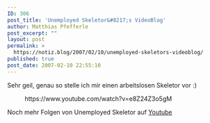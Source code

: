 ```yaml
---
ID: 306
post_title: 'Unemployed Skeletor&#8217;s VideoBlog'
author: Matthias Pfefferle
post_excerpt: ""
layout: post
permalink: >
  https://notiz.blog/2007/02/10/unemployed-skeletors-videoblog/
published: true
post_date: 2007-02-10 22:55:10
---
```

<!-- wp:paragraph -->
<p>Sehr geil, genau so stelle ich mir einen arbeitslosen Skeletor vor :)</p>
<!-- /wp:paragraph -->

<!-- wp:core-embed/youtube {"url":"https://www.youtube.com/watch?v=e8Z24Z3o5gM","align":"wide","type":"video","providerNameSlug":"youtube"} -->
<figure class="wp-block-embed-youtube wp-block-embed alignwide is-type-video is-provider-youtube">
    https://www.youtube.com/watch?v=e8Z24Z3o5gM
</figure>
<!-- /wp:core-embed/youtube -->

<!-- wp:paragraph -->
<p>Noch mehr Folgen von Unemployed Skeletor auf <a href="http://www.youtube.com/profile?user=kevinconn">Youtube</a></p>
<!-- /wp:paragraph -->